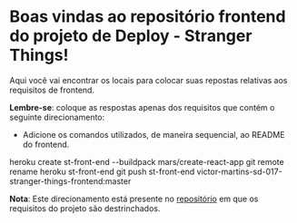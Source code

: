 # Boas vindas ao repositório frontend do projeto de Deploy - Stranger Things!

Aqui você vai encontrar os locais para colocar suas repostas relativas aos requisitos de frontend.

**Lembre-se**: coloque as respostas apenas dos requisitos que contém o seguinte direcionamento:

  - Adicione os comandos utilizados, de maneira sequencial, ao README do frontend.

  heroku create st-front-end --buildpack mars/create-react-app
  git remote rename heroku st-front-end
  git push st-front-end victor-martins-sd-017-stranger-things-frontend:master

**Nota**: Este direcionamento está presente no [repositório](https://github.com/tryber/sd-017-stranger-things) em que os requisitos do projeto são destrinchados.
